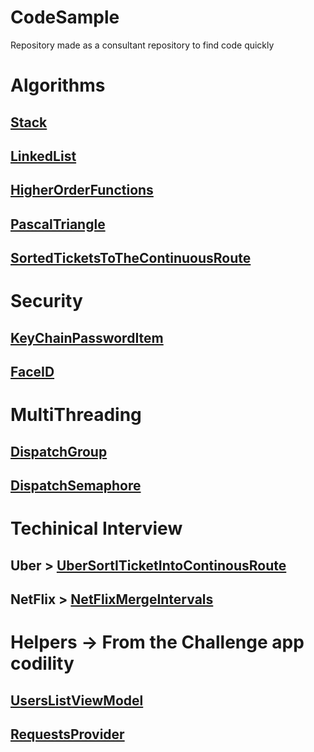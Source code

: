 # CodeSample
Repository made as a consultant repository to find code quickly

# Algorithms

## [Stack](https://github.com/renatomateusx/CodeSample/blob/master/Stack.swift)
## [LinkedList](https://github.com/renatomateusx/CodeSample/blob/master/LinkedList.swift)
## [HigherOrderFunctions](https://github.com/renatomateusx/CodeSample/blob/master/HigherOrderFunctionsExample.swift)
## [PascalTriangle](https://github.com/renatomateusx/CodeSample/blob/master/PascalTriangle.swift)
## [SortedTicketsToTheContinuousRoute](https://github.com/renatomateusx/CodeSample/blob/master/TicketsSortedToRoute.swift)

# Security

## [KeyChainPasswordItem](https://github.com/renatomateusx/CodeSample/blob/master/KeychainPasswordItem.swift)
## [FaceID](https://github.com/renatomateusx/CodeSample/blob/master/FaceIDExample.swift)


# MultiThreading

## [DispatchGroup](https://github.com/renatomateusx/CodeSample/blob/master/DispatchGroup.swift)
## [DispatchSemaphore](https://github.com/renatomateusx/CodeSample/blob/master/DispatchSemaphore.swift)

# Techinical Interview

## Uber > [UberSortITicketIntoContinousRoute](https://github.com/renatomateusx/CodeSample/blob/master/UberSortITicketIntoContinousRoute.swift)
## NetFlix > [NetFlixMergeIntervals](https://github.com/renatomateusx/CodeSample/blob/master/NetFlix_Merge_Interval_Algorithm.swift)

# Helpers -> From the Challenge app codility

## [UsersListViewModel](https://github.com/renatomateusx/CodeSample/blob/master/UsersListViewModel.swift)
## [RequestsProvider](https://github.com/renatomateusx/CodeSample/blob/master/RequestsProvider.swift)
